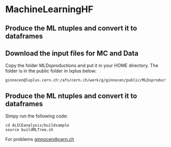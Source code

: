 # MachineLearningHF


## Produce the ML ntuples and convert it to dataframes

## Download the input files for MC and Data
Copy the folder MLDsproductions and put it in your HOME directory. The folder is in the public folder in lxplus below:
```
ginnocen@lxplus.cern.ch:/afs/cern.ch/work/g/ginnocen/public/MLDsproductions
```
## Produce the ML ntuples and convert it to dataframes
Simpy run the following code:
```
cd ALICEanalysis/buildsample
source buildMLTree.sh
```
For problems ginnocen@cern.ch
